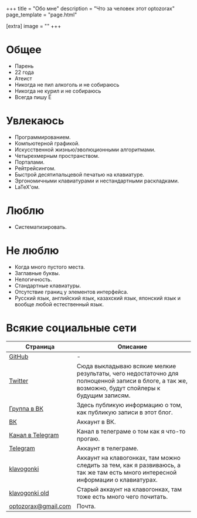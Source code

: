 +++
title = "Обо мне"
description = "Что за человек этот optozorax"
page_template = "page.html"

[extra]
image = ""
+++

# Общее

* Парень
* 22 года
* Атеист
* Никогда не пил алкоголь и не собираюсь
* Никогда не курил и не собираюсь
* Всегда пишу Ё

# Увлекаюсь

* Программированием.
* Компьютерной графикой.
* Искусственной жизнью/эволюционными алгоритмами.
* Четырехмерным пространством.
* Порталами.
* Рейтрейсингом.
* Быстрой десятипальцевой печатью на клавиатуре.
* Эргономичными клавиатурами и нестандартными раскладками.
* LaTeX'ом.

# Люблю

* Систематизировать.

# Не люблю

* Когда много пустого места.
* Заглавные буквы.
* Нелогичность.
* Стандартные клавиатуры.
* Отсутствие границ у элементов интерфейса.
* Русский язык, английский язык, казахский язык, японский язык и вообще любой естественный язык.

# Всякие социальные сети

|Страница|Описание|
|-|-|
|[GitHub](https://github.com/optozorax)|-|
|[Twitter](https://twitter.com/optozorax)|Сюда выкладываю всякие мелкие результаты, чего недостаточно для полноценной записи в блоге, а так же, возможно, будут спойлеры к будущим записям.|
|[Группа в ВК](https://vk.com/optoblog)|Здесь публикую информацию о том, как публикую записи в этот блог.|
|[ВК](https://vk.com/optozorax)|Аккаунт в ВК.|
|[Канал в Telegram](https://t.me/optozorax_dev)|Канал в телеграме о том как я что-то прогаю.|
|[Telegram](https://t.me/zorax)|Аккаунт в телеграме.|
|[klavogonki](http://klavogonki.ru/u/#/517589)|Аккаунт на клавогонках, там можно следить за тем, как я развиваюсь, а так же там есть много интересной информации о клавиатурах.|
|[klavogonki old](http://klavogonki.ru/u/#/451401/)|Старый аккаунт на клавогонках, там тоже есть много чего почитать.|
|[optozorax@gmail.com](mailto:optozorax@gmail.com)|Почта.|
